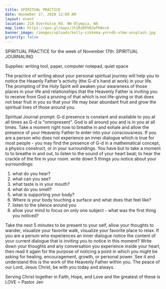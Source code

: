 ```yaml
---
title: SPIRITUAL PRACTICE
date: November 17, 2020 12:00 AM
layout: event
location: 218 Overhulse Rd. NW Olympia, WA
map_link: https://goo.gl/maps/Jt1RzKR5NJoPkWxc6
banner_image: /images/uploads/kelly-sikkema-ynrndb-xtme-unsplash.jpg
priority: false
---
```

SPIRITUAL PRACTICE for the week of November 17th: SPIRITUAL JOURNALING

Supplies: writing tool, paper, computer notepad, quiet space

The practice of writing about your personal spiritual journey will help you to notice the Heaenly Father's activity (the G-d's hand at work) in your life. The prompting of the Holy Spirit will awaken your awareness of those places in your life and relationships that the Heavenly Father is inviting you to receive from God a pruning of that which is not life-giving or that does not bear fruit in you so that your life may bear abundant fruit and grow the spiritual lives of those around you. 

Spiritual Journal prompt: G-d presence is constant and available  to you at all times as G-d is "omnipresent". God is all around you and is in you at all times. Take a moment right now to breathe in and exhale and allow the presence of your Heavenly Father to enter into your consciousness. If you are a person who does not experience an inner dialogue which is true for most people - you may find the presence of G-d in a mathematical concept, a physics construct, or in your surroundings.  You have but to take a moment to to breathe in and out, to listen to the sound of your heart beat; to hear the crackle of the fire in your room. write down 5 things you notice about your surroundings:

1. what do you hear?
2. what can you see?
3. what taste is in your mouth?
4. what do you smell?
5. what is supporting your body?
6. Where is your body touching a surface and what does that feel like?
7. listen to the silence around you
8. allow your mind to focus on only one subject - what was the first thing you noticed?

Take the next 5 minutes to be present to your self, allow your thoughts to wander, visualize your favorite walk,  visualize your favorite place to relax. If you are a person who experiences an inner dialogue notice the content of your current dialogue that is inviting you to notice in this moment? Write down your thoughts and any conversation you experience inside your heart, then read it again for the purpose of noticing a point in which you might be asking for healing, encouragement, growth, or personal power. See it and understand this is the work of the Heavenly Father within you. The peace of our Lord, Jesus Christ, be with you today and always.

Serving Christ together in Faith, Hope, and Love and the greatest of these is LOVE ~ Pastor Jen